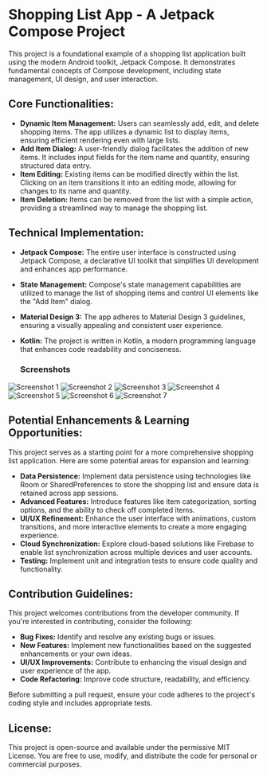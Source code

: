 # Shopping List App - A Jetpack Compose Project

This project is a foundational example of a shopping list application built using the modern Android toolkit, Jetpack Compose. It demonstrates fundamental concepts of Compose development, including state management, UI design, and user interaction.

## Core Functionalities:

- **Dynamic Item Management:** Users can seamlessly add, edit, and delete shopping items. The app utilizes a dynamic list to display items, ensuring efficient rendering even with large lists.
- **Add Item Dialog:** A user-friendly dialog facilitates the addition of new items. It includes input fields for the item name and quantity, ensuring structured data entry.
- **Item Editing:** Existing items can be modified directly within the list. Clicking on an item transitions it into an editing mode, allowing for changes to its name and quantity.
- **Item Deletion:** Items can be removed from the list with a simple action, providing a streamlined way to manage the shopping list.

## Technical Implementation:

- **Jetpack Compose:** The entire user interface is constructed using Jetpack Compose, a declarative UI toolkit that simplifies UI development and enhances app performance.
- **State Management:** Compose's state management capabilities are utilized to manage the list of shopping items and control UI elements like the "Add Item" dialog.
- **Material Design 3:** The app adheres to Material Design 3 guidelines, ensuring a visually appealing and consistent user experience.
- **Kotlin:** The project is written in Kotlin, a modern programming language that enhances code readability and conciseness.

  ### Screenshots

![Screenshot 1](1.jpg)
![Screenshot 2](2.jpg)
![Screenshot 3](3.jpg)
![Screenshot 4](4.jpg)
![Screenshot 5](5.jpg)
![Screenshot 6](6.jpg)
![Screenshot 7](7.jpg)


## Potential Enhancements & Learning Opportunities:

This project serves as a starting point for a more comprehensive shopping list application. Here are some potential areas for expansion and learning:

- **Data Persistence:** Implement data persistence using technologies like Room or SharedPreferences to store the shopping list and ensure data is retained across app sessions.
- **Advanced Features:** Introduce features like item categorization, sorting options, and the ability to check off completed items.
- **UI/UX Refinement:** Enhance the user interface with animations, custom transitions, and more interactive elements to create a more engaging experience.
- **Cloud Synchronization:** Explore cloud-based solutions like Firebase to enable list synchronization across multiple devices and user accounts.
- **Testing:** Implement unit and integration tests to ensure code quality and functionality.

## Contribution Guidelines:

This project welcomes contributions from the developer community. If you're interested in contributing, consider the following:

- **Bug Fixes:** Identify and resolve any existing bugs or issues.
- **New Features:** Implement new functionalities based on the suggested enhancements or your own ideas.
- **UI/UX Improvements:** Contribute to enhancing the visual design and user experience of the app.
- **Code Refactoring:** Improve code structure, readability, and efficiency.

Before submitting a pull request, ensure your code adheres to the project's coding style and includes appropriate tests.

## License:

This project is open-source and available under the permissive MIT License. You are free to use, modify, and distribute the code for personal or commercial purposes.
